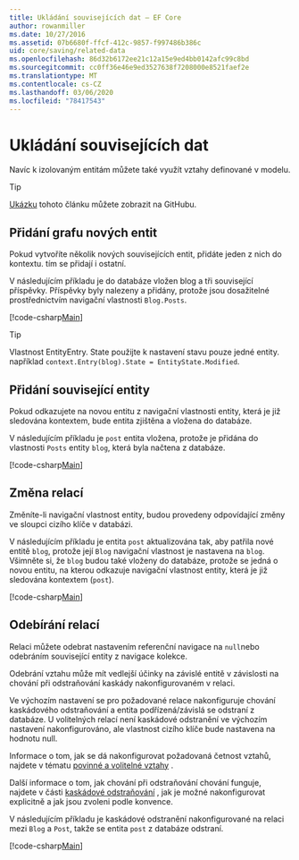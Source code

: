 ```yaml
---
title: Ukládání souvisejících dat – EF Core
author: rowanmiller
ms.date: 10/27/2016
ms.assetid: 07b6680f-ffcf-412c-9857-f997486b386c
uid: core/saving/related-data
ms.openlocfilehash: 86d32b6172ee21c12a15e9ed4bb0142afc99c8bd
ms.sourcegitcommit: cc0ff36e46e9ed3527638f7208000e8521faef2e
ms.translationtype: MT
ms.contentlocale: cs-CZ
ms.lasthandoff: 03/06/2020
ms.locfileid: "78417543"
---
```

# <a name="saving-related-data"></a>Ukládání souvisejících dat

Navíc k izolovaným entitám můžete také využít vztahy definované v modelu.

> [!TIP]  
> [Ukázku](https://github.com/dotnet/EntityFramework.Docs/tree/master/samples/core/Saving/RelatedData/) tohoto článku můžete zobrazit na GitHubu.

## <a name="adding-a-graph-of-new-entities"></a>Přidání grafu nových entit

Pokud vytvoříte několik nových souvisejících entit, přidáte jeden z nich do kontextu. tím se přidají i ostatní.

V následujícím příkladu je do databáze vložen blog a tři související příspěvky. Příspěvky byly nalezeny a přidány, protože jsou dosažitelné prostřednictvím navigační vlastnosti `Blog.Posts`.

[!code-csharp[Main](../../../samples/core/Saving/RelatedData/Sample.cs#AddingGraphOfEntities)]

> [!TIP]  
> Vlastnost EntityEntry. State použijte k nastavení stavu pouze jedné entity. například `context.Entry(blog).State = EntityState.Modified`.

## <a name="adding-a-related-entity"></a>Přidání související entity

Pokud odkazujete na novou entitu z navigační vlastnosti entity, která je již sledována kontextem, bude entita zjištěna a vložena do databáze.

V následujícím příkladu je `post` entita vložena, protože je přidána do vlastnosti `Posts` entity `blog`, která byla načtena z databáze.

[!code-csharp[Main](../../../samples/core/Saving/RelatedData/Sample.cs#AddingRelatedEntity)]

## <a name="changing-relationships"></a>Změna relací

Změníte-li navigační vlastnost entity, budou provedeny odpovídající změny ve sloupci cizího klíče v databázi.

V následujícím příkladu je entita `post` aktualizována tak, aby patřila nové entitě `blog`, protože její `Blog` navigační vlastnost je nastavena na `blog`. Všimněte si, že `blog` budou také vloženy do databáze, protože se jedná o novou entitu, na kterou odkazuje navigační vlastnost entity, která je již sledována kontextem (`post`).

[!code-csharp[Main](../../../samples/core/Saving/RelatedData/Sample.cs#ChangingRelationships)]

## <a name="removing-relationships"></a>Odebírání relací

Relaci můžete odebrat nastavením referenční navigace na `null`nebo odebráním související entity z navigace kolekce.

Odebrání vztahu může mít vedlejší účinky na závislé entitě v závislosti na chování při odstraňování kaskády nakonfigurovaném v relaci.

Ve výchozím nastavení se pro požadované relace nakonfiguruje chování kaskádového odstraňování a entita podřízená/závislá se odstraní z databáze. U volitelných relací není kaskádové odstranění ve výchozím nastavení nakonfigurováno, ale vlastnost cizího klíče bude nastavena na hodnotu null.

Informace o tom, jak se dá nakonfigurovat požadovaná četnost vztahů, najdete v tématu [povinné a volitelné vztahy](../modeling/relationships.md#required-and-optional-relationships) .

Další informace o tom, jak chování při odstraňování chování funguje, najdete v části [kaskádové odstraňování](cascade-delete.md) , jak je možné nakonfigurovat explicitně a jak jsou zvoleni podle konvence.

V následujícím příkladu je kaskádové odstranění nakonfigurované na relaci mezi `Blog` a `Post`, takže se entita `post` z databáze odstraní.

[!code-csharp[Main](../../../samples/core/Saving/RelatedData/Sample.cs#RemovingRelationships)]
